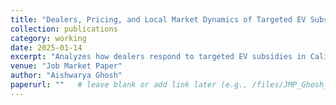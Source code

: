 ```yaml
---
title: "Dealers, Pricing, and Local Market Dynamics of Targeted EV Subsidies"
collection: publications
category: working
date: 2025-01-14
excerpt: "Analyzes how dealers respond to targeted EV subsidies in California, focusing on price pass-through, market competition, and distributional effects across communities."
venue: "Job Market Paper"
author: "Aishwarya Ghosh"
paperurl: ""   # leave blank or add link later (e.g., /files/JMP_Ghosh_2025.pdf)
---
```

